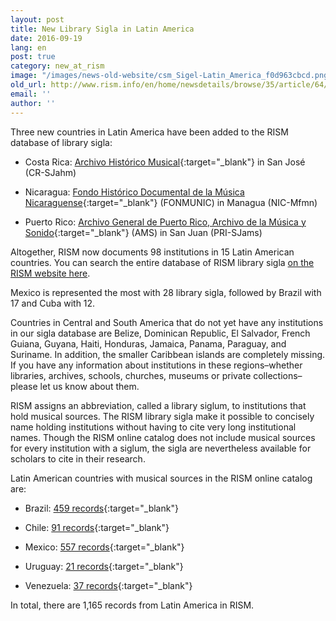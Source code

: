 ```yaml
---
layout: post
title: New Library Sigla in Latin America
date: 2016-09-19
lang: en
post: true
category: new_at_rism
image: "/images/news-old-website/csm_Sigel-Latin_America_f0d963cbcd.png"
old_url: http://www.rism.info/en/home/newsdetails/browse/35/article/64/new-library-sigla-in-latin-america.html
email: ''
author: ''
---
```


Three new countries in Latin America have been added to the RISM database of library sigla:

- Costa Rica: [Archivo Histórico Musical](http://archivomusical.ucr.ac.cr/){:target="_blank"} in San José (CR-SJahm)

- Nicaragua: [Fondo Histórico Documental de la Música Nicaraguense](http://ihnca.edu.ni/){:target="_blank"} (FONMUNIC) in Managua (NIC-Mfmn)

- Puerto Rico: [Archivo General de Puerto Rico, Archivo de la Música y Sonido](http://www.icp.gobierno.pr/programas/archivo-general-de-puerto-rico){:target="_blank"} (AMS) in San Juan (PRI-SJams)


Altogether, RISM now documents 98 institutions in 15 Latin American countries. You can search the entire database of RISM library sigla [on the RISM website here](/community/sigla.html).

Mexico is represented the most with 28 library sigla, followed by Brazil with 17 and Cuba with 12.

Countries in Central and South America that do not yet have any institutions in our sigla database are Belize, Dominican Republic, El Salvador, French Guiana, Guyana, Haiti, Honduras, Jamaica, Panama, Paraguay, and Suriname. In addition, the smaller Caribbean islands are completely missing. If you have any information about institutions in these regions–whether libraries, archives, schools, churches, museums or private collections–please let us know about them.

RISM assigns an abbreviation, called a library siglum, to institutions that hold musical sources. The RISM library sigla make it possible to concisely name holding institutions without having to cite very long institutional names. Though the RISM online catalog does not include musical sources for every institution with a siglum, the sigla are nevertheless available for scholars to cite in their research.

Latin American countries with musical sources in the RISM online catalog are:

- Brazil: [459 records](https://opac.rism.info/search?View=rism&siglum=BR-*){:target="_blank"}  

- Chile: [91 records](https://opac.rism.info/search?View=rism&siglum=RCH-*){:target="_blank"}  

- Mexico: [557 records](https://opac.rism.info/search?View=rism&siglum=MEX-*){:target="_blank"}  

- Uruguay: [21 records](https://opac.rism.info/search?View=rism&siglum=ROU-*){:target="_blank"}  

- Venezuela: [37 records](https://opac.rism.info/search?View=rism&siglum=VE-*){:target="_blank"} 

In total, there are 1,165 records from Latin America in RISM.
